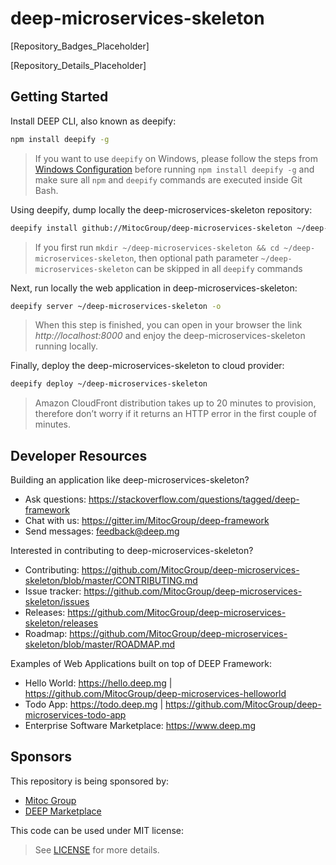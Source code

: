 deep-microservices-skeleton
===========================

[Repository_Badges_Placeholder]

[Repository_Details_Placeholder]


## Getting Started

Install DEEP CLI, also known as deepify:

```bash
npm install deepify -g
```

> If you want to use `deepify` on Windows, please follow the steps from
[Windows Configuration](https://github.com/MitocGroup/deep-framework/blob/master/docs/windows.md)
before running `npm install deepify -g` and make sure all `npm` and `deepify` commands are executed
inside Git Bash.

Using deepify, dump locally the deep-microservices-skeleton repository:

```bash
deepify install github://MitocGroup/deep-microservices-skeleton ~/deep-microservices-skeleton
```

> If you first run `mkdir ~/deep-microservices-skeleton && cd ~/deep-microservices-skeleton`,
then optional path parameter `~/deep-microservices-skeleton` can be skipped in all `deepify` commands

Next, run locally the web application in deep-microservices-skeleton:

```bash
deepify server ~/deep-microservices-skeleton -o
```

> When this step is finished, you can open in your browser the link *http://localhost:8000*
and enjoy the deep-microservices-skeleton running locally.

Finally, deploy the deep-microservices-skeleton to cloud provider:

```bash
deepify deploy ~/deep-microservices-skeleton
```

> Amazon CloudFront distribution takes up to 20 minutes to provision, therefore don’t worry
if it returns an HTTP error in the first couple of minutes.


## Developer Resources

Building an application like deep-microservices-skeleton?

- Ask questions: https://stackoverflow.com/questions/tagged/deep-framework
- Chat with us: https://gitter.im/MitocGroup/deep-framework
- Send messages: feedback@deep.mg

Interested in contributing to deep-microservices-skeleton?

- Contributing: https://github.com/MitocGroup/deep-microservices-skeleton/blob/master/CONTRIBUTING.md
- Issue tracker: https://github.com/MitocGroup/deep-microservices-skeleton/issues
- Releases: https://github.com/MitocGroup/deep-microservices-skeleton/releases
- Roadmap: https://github.com/MitocGroup/deep-microservices-skeleton/blob/master/ROADMAP.md

Examples of Web Applications built on top of DEEP Framework:

- Hello World: https://hello.deep.mg | https://github.com/MitocGroup/deep-microservices-helloworld
- Todo App: https://todo.deep.mg | https://github.com/MitocGroup/deep-microservices-todo-app
- Enterprise Software Marketplace: https://www.deep.mg

## Sponsors

This repository is being sponsored by:
- [Mitoc Group](https://www.mitocgroup.com)
- [DEEP Marketplace](https://www.deep.mg)

This code can be used under MIT license:
> See [LICENSE](https://github.com/MitocGroup/deep-framework/blob/master/LICENSE) for more details.

